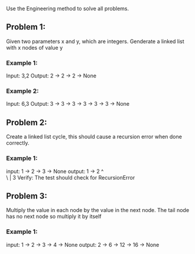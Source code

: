 Use the Engineering method to solve all problems.

## Problem 1:
Given two parameters x and y, which are integers. Genderate a 
linked list with x nodes of value y

### Example 1:

Input: 3,2 
Output: 2 -> 2 -> 2 -> None 

### Example 2:

Input: 6,3 
Output: 3 -> 3 -> 3 -> 3 -> 3 -> 3 -> None 



## Problem 2:
Create a linked list cycle, this should cause a recursion error when done correctly.

### Example 1:
input: 1 -> 2 -> 3 -> None
output:
1 -> 2
^   
  \  |
    3
Verify:
    The test should check for RecursionError

## Problem 3:
Multiply the value in each node by the value in the next node. 
The tail node has no next node so multiply it by itself

### Example 1:
input: 1 -> 2 -> 3 -> 4 -> None 
output: 2 -> 6 -> 12 -> 16 -> None 

